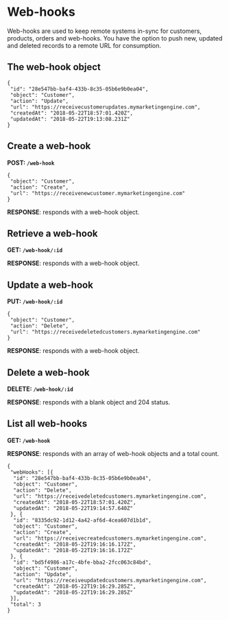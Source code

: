 # Web-hooks

Web-hooks are used to keep remote systems in-sync for customers, products, orders and web-hooks. You have the option to push new, updated and deleted records to a remote URL for consumption.

## The web-hook object

```
{
 "id": "28e547bb-baf4-433b-8c35-05b6e9b0ea04",
 "object": "Customer",
 "action": "Update",
 "url": "https://receivecustomerupdates.mymarketingengine.com",
 "createdAt": "2018-05-22T18:57:01.420Z",
 "updatedAt": "2018-05-22T19:13:08.231Z"
}
```

## Create a web-hook

**POST: `/web-hook`**

```
{
 "object": "Customer",
 "action": "Create",
 "url": "https://receivenewcustomer.mymarketingengine.com"
}
```

**RESPONSE**: responds with a web-hook object.

## Retrieve a web-hook

**GET: `/web-hook/:id`**

**RESPONSE**: responds with a web-hook object.

## Update a web-hook

**PUT: `/web-hook/:id`**

```
{
 "object": "Customer",
 "action": "Delete",
 "url": "https://receivedeletedcustomers.mymarketingengine.com"
}
```

**RESPONSE**: responds with a web-hook object.

## Delete a web-hook

**DELETE: `/web-hook/:id`**

**RESPONSE**: responds with a blank object and 204 status.

## List all web-hooks

**GET: `/web-hook`**

**RESPONSE**: responds with an array of web-hook objects and a total count.

```
{
 "webHooks": [{
  "id": "28e547bb-baf4-433b-8c35-05b6e9b0ea04",
  "object": "Customer",
  "action": "Delete",
  "url": "https://receivedeletedcustomers.mymarketingengine.com",
  "createdAt": "2018-05-22T18:57:01.420Z",
  "updatedAt": "2018-05-22T19:14:57.640Z"
 }, {
  "id": "8335dc92-1d12-4a42-af6d-4cea607d1b1d",
  "object": "Customer",
  "action": "Create",
  "url": "https://receivecreatedcustomers.mymarketingengine.com",
  "createdAt": "2018-05-22T19:16:16.172Z",
  "updatedAt": "2018-05-22T19:16:16.172Z"
 }, {
  "id": "bd5f4986-a17c-4bfe-bba2-2fcc063c84bd",
  "object": "Customer",
  "action": "Update",
  "url": "https://receiveupdatedcustomers.mymarketingengine.com",
  "createdAt": "2018-05-22T19:16:29.285Z",
  "updatedAt": "2018-05-22T19:16:29.285Z"
 }],
 "total": 3
}
```


